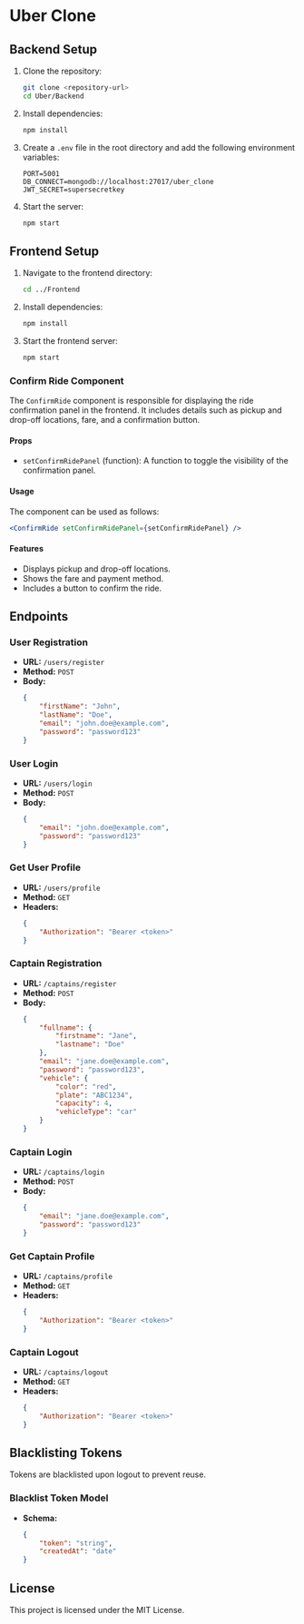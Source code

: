 # Uber Clone

## Backend Setup

1. Clone the repository:
    ```sh
    git clone <repository-url>
    cd Uber/Backend
    ```

2. Install dependencies:
    ```sh
    npm install
    ```

3. Create a `.env` file in the root directory and add the following environment variables:
    ```env
    PORT=5001
    DB_CONNECT=mongodb://localhost:27017/uber_clone
    JWT_SECRET=supersecretkey
    ```

4. Start the server:
    ```sh
    npm start
    ```

## Frontend Setup

1. Navigate to the frontend directory:
    ```sh
    cd ../Frontend
    ```

2. Install dependencies:
    ```sh
    npm install
    ```

3. Start the frontend server:
    ```sh
    npm start
    ```

### Confirm Ride Component

The `ConfirmRide` component is responsible for displaying the ride confirmation panel in the frontend. It includes details such as pickup and drop-off locations, fare, and a confirmation button.

#### Props
- `setConfirmRidePanel` (function): A function to toggle the visibility of the confirmation panel.

#### Usage
The component can be used as follows:
```jsx
<ConfirmRide setConfirmRidePanel={setConfirmRidePanel} />
```

#### Features
- Displays pickup and drop-off locations.
- Shows the fare and payment method.
- Includes a button to confirm the ride.

## Endpoints

### User Registration
- **URL:** `/users/register`
- **Method:** `POST`
- **Body:**
    ```json
    {
        "firstName": "John",
        "lastName": "Doe",
        "email": "john.doe@example.com",
        "password": "password123"
    }
    ```

### User Login
- **URL:** `/users/login`
- **Method:** `POST`
- **Body:**
    ```json
    {
        "email": "john.doe@example.com",
        "password": "password123"
    }
    ```

### Get User Profile
- **URL:** `/users/profile`
- **Method:** `GET`
- **Headers:**
    ```json
    {
        "Authorization": "Bearer <token>"
    }
    ```

### Captain Registration
- **URL:** `/captains/register`
- **Method:** `POST`
- **Body:**
    ```json
    {
        "fullname": {
            "firstname": "Jane",
            "lastname": "Doe"
        },
        "email": "jane.doe@example.com",
        "password": "password123",
        "vehicle": {
            "color": "red",
            "plate": "ABC1234",
            "capacity": 4,
            "vehicleType": "car"
        }
    }
    ```

### Captain Login
- **URL:** `/captains/login`
- **Method:** `POST`
- **Body:**
    ```json
    {
        "email": "jane.doe@example.com",
        "password": "password123"
    }
    ```

### Get Captain Profile
- **URL:** `/captains/profile`
- **Method:** `GET`
- **Headers:**
    ```json
    {
        "Authorization": "Bearer <token>"
    }
    ```

### Captain Logout
- **URL:** `/captains/logout`
- **Method:** `GET`
- **Headers:**
    ```json
    {
        "Authorization": "Bearer <token>"
    }
    ```

## Blacklisting Tokens

Tokens are blacklisted upon logout to prevent reuse.

### Blacklist Token Model
- **Schema:**
    ```json
    {
        "token": "string",
        "createdAt": "date"
    }
    ```

## License

This project is licensed under the MIT License.
